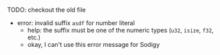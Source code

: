 TODO: checkout the old file

- error: invalid suffix `asdf` for number literal
  - help: the suffix must be one of the numeric types (`u32`, `isize`, `f32`, etc.)
  - okay, I can't use this error message for Sodigy